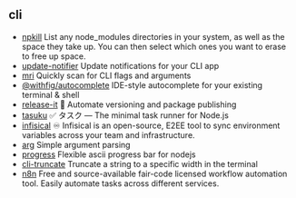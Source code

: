 ## cli

- [npkill](https://github.com/voidcosmos/npkill) List any node_modules directories in your system, as well as the space they take up. You can then select which ones you want to erase to free up space.
- [update-notifier](https://github.com/yeoman/update-notifier) Update notifications for your CLI app
- [mri](https://github.com/lukeed/mri) Quickly scan for CLI flags and arguments
- [@withfig/autocomplete](https://github.com/withfig/autocomplete) IDE-style autocomplete for your existing terminal & shell
- [release-it](https://github.com/release-it/release-it) 🚀 Automate versioning and package publishing
- [tasuku](https://github.com/privatenumber/tasuku) ✅ タスク — The minimal task runner for Node.js
- [infisical](https://github.com/Infisical/infisical) ♾ Infisical is an open-source, E2EE tool to sync environment variables across your team and infrastructure.
- [arg](https://github.com/vercel/arg) Simple argument parsing
- [progress](https://github.com/visionmedia/node-progress) Flexible ascii progress bar for nodejs
- [cli-truncate](https://github.com/sindresorhus/cli-truncate) Truncate a string to a specific width in the terminal
- [n8n](https://github.com/n8n-io/n8n) Free and source-available fair-code licensed workflow automation tool. Easily automate tasks across different services.